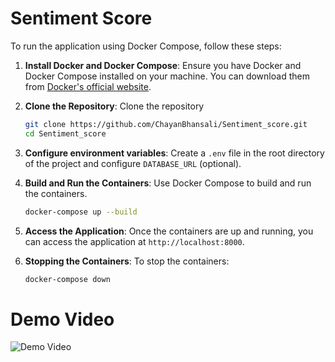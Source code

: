 # Sentiment Score

To run the application using Docker Compose, follow these steps:

1. **Install Docker and Docker Compose**: Ensure you have Docker and Docker Compose installed on your machine. You can download them from [Docker's official website](https://www.docker.com/get-started).

2. **Clone the Repository**: Clone the repository

    ```sh
    git clone https://github.com/ChayanBhansali/Sentiment_score.git
    cd Sentiment_score
    ```

3. **Configure environment variables**: Create a `.env` file in the root directory of the project and configure `DATABASE_URL` (optional).

4. **Build and Run the Containers**: Use Docker Compose to build and run the containers.

    ```sh
    docker-compose up --build
    ```

5. **Access the Application**: Once the containers are up and running, you can access the application at `http://localhost:8000`.

6. **Stopping the Containers**: To stop the containers:

    ```sh
    docker-compose down
    ```
# Demo Video
![Demo Video](https://github.com/ChayanBhansali/Sentiment_score/blob/main/video.gif)
